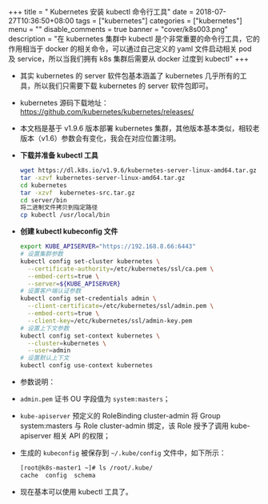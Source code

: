 +++
title = " Kubernetes 安装 kubectl 命令行工具"
date = 2018-07-27T10:36:50+08:00
tags = ["kubernetes"]
categories = ["kubernetes"]
menu = ""
disable_comments = true
banner = "cover/k8s003.png"
description = "在 kubernetes 集群中 kubectl 是个非常重要的命令行工具，它的作用相当于 docker 的相关命令，可以通过自己定义的 yaml 文件启动相关 pod 及 service，所以当我们拥有 k8s 集群后需要从 docker 过度到 kubectl"
+++

- 其实 kubernetes 的 server 软件包基本涵盖了 kubernetes 几乎所有的工具，所以我们只需要下载 kubernetes 的 server 软件包即可。
- kubernetes 源码下载地址： <https://github.com/kubernetes/kubernetes/releases/>

- 本文档是基于 v1.9.6 版本部署 kubernetes 集群，其他版本基本类似，相较老版本（v1.6）参数会有变化，我会在对应位置注明。

- **下载并准备 kubectl 工具**
  
    ```bash
    wget https://dl.k8s.io/v1.9.6/kubernetes-server-linux-amd64.tar.gz
    tar -xzvf kubernetes-server-linux-amd64.tar.gz
    cd kubernetes
    tar -xzvf  kubernetes-src.tar.gz
    cd server/bin
    将二进制文件拷贝到指定路径
    cp kubectl /usr/local/bin
    ```

- **创建 kubectl kubeconfig 文件**
  
    ```bash
    export KUBE_APISERVER="https://192.168.8.66:6443"
    # 设置集群参数
    kubectl config set-cluster kubernetes \
      --certificate-authority=/etc/kubernetes/ssl/ca.pem \
      --embed-certs=true \
      --server=${KUBE_APISERVER}
    # 设置客户端认证参数
    kubectl config set-credentials admin \
      --client-certificate=/etc/kubernetes/ssl/admin.pem \
      --embed-certs=true \
      --client-key=/etc/kubernetes/ssl/admin-key.pem
    # 设置上下文参数
    kubectl config set-context kubernetes \
      --cluster=kubernetes \
      --user=admin
    # 设置默认上下文
    kubectl config use-context kubernetes
    ```
- 参数说明：
- `admin.pem` 证书 OU 字段值为 `system:masters`；
- `kube-apiserver` 预定义的 RoleBinding cluster-admin 将 Group system:masters 与 Role cluster-admin 绑定，该 Role 授予了调用 kube-apiserver 相关 API 的权限；
- 生成的 `kubeconfig` 被保存到 `~/.kube/config` 文件中，如下所示：
  
    ```bash
    [root@k8s-master1 ~]# ls /root/.kube/
    cache  config  schema
    ```
    
- 现在基本可以使用 kubectl 工具了。

